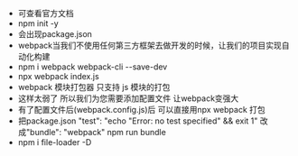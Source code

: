 - 可查看官方文档
- npm init -y
- 会出现package.json
- webpack当我们不使用任何第三方框架去做开发的时候，让我们的项目实现自动化构建
-  npm i webpack webpack-cli --save-dev
- npx webpack index.js
- webpack 模块打包器  只支持 js 模块的打包
- 这样太弱了  所以我们为您需要添加配置文件  让webpack变强大
- 有了配置文件后(webpack.config.js)后 可以直接用npx webpack 打包
-   把package.json "test": "echo \"Error: no test specified\" && exit 1"  改成"bundle": "webpack"  npm run bundle
- npm i file-loader -D